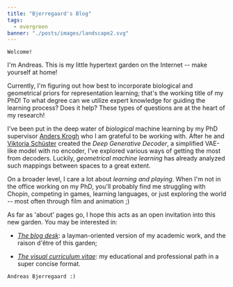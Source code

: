 ```yaml
---
title: "Bjerregaard's Blog"
tags:
  - evergreen
banner: "./posts/images/landscape2.svg"
---
```


```poetry
Welcome!
```

I'm Andreas. This is my little hypertext garden on the Internet -- make yourself at home!

Currently, I'm figuring out how best to incorporate biological and geometrical priors for representation learning; that's the working title of my PhD! To what degree can we utilize expert knowledge for guiding the learning process? Does it help? These types of questions are at the heart of my research! 


I've been put in the deep water of *biological* machine learning by my PhD supervisor <a href="https://scholar.google.com/citations?user=-vGMjmwAAAAJ" target="_blank">Anders Krogh</a> who I am grateful to be working with. After he and <a href="https://viktoriaschuster.github.io/website/" target="_blank">Viktoria Schüster</a> created the *Deep Generative Decoder*, a simplified VAE-like model with no encoder, I've explored various ways of getting the most from decoders. Luckily, *geometrical machine learning* has already analyzed such mappings between spaces to a great extent.

On a broader level, I care a lot about *learning and playing*. When I'm not in the office working on my PhD, you'll probably find me struggling with Chopin, competing in games, learning languages, or just exploring the world -- most often through film and animation ;)

As far as 'about' pages go, I hope this acts as an open invitation into this new garden. You may be interested in:

- [*The blog desk*](/posts/): a layman-oriented version of my academic work, and the raison d'être of this garden;
<!-- - [*The bookshelf on the far wall*](/books): books that are in some state of read, being read, or to be read; -->
- <a href="https://yhsure.github.io/" target="_blank">*The visual curriculum vitae*</a>: my educational and professional path in a super concise format.

```poetry
Andreas Bjerregaard :)
```
